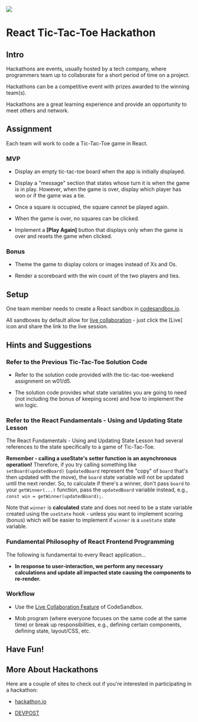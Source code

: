 <img src="https://i.imgur.com/9LPuJgJ.jpg">

# React Tic-Tac-Toe Hackathon

## Intro

Hackathons are events, usually hosted by a tech company, where programmers team up to collaborate for a short period of time on a project.

Hackathons can be a competitive event with prizes awarded to the winning team(s).

Hackathons are a great learning experience and provide an opportunity to meet others and network.

## Assignment

Each team will work to code a Tic-Tac-Toe game in React.

### MVP

- Display an empty tic-tac-toe board when the app is initially displayed.

- Display a "message" section that states whose turn it is when the game is in play.  However, when the game is over, display which player has won or if the game was a tie.

- Once a square is occupied, the square cannot be played again.

- When the game is over, no squares can be clicked.

- Implement a **[Play Again]** button that displays only when the game is over and resets the game when clicked.

### Bonus

- Theme the game to display colors or images instead of Xs and Os.

- Render a scoreboard with the win count of the two players and ties.

## Setup

One team member needs to create a React sandbox in [codesandbox.io](https://codesandbox.io/).

All sandboxes by default allow for [live collaboration](https://codesandbox.io/docs/live) - just click the [Live] icon and share the link to the live session.

## Hints and Suggestions

### Refer to the Previous Tic-Tac-Toe Solution Code

- Refer to the solution code provided with the tic-tac-toe-weekend assignment on w01/d5.

- The solution code provides what state variables you are going to need (not including the bonus of keeping score) and how to implement the win logic.

### Refer to the React Fundamentals - Using and Updating State Lesson

The React Fundamentals - Using and Updating State Lesson had several references to the state specifically to a game of Tic-Tac-Toe.

**Remember - calling a useState's setter function is an asynchronous operation!**  Therefore, if you try calling something like `setBoard(updatedBoard)` (`updatedBoard` represent the "copy" of `board` that's then updated with the move), the `board` state variable will not be updated until the next render. So, to calculate if there's a winner, don't pass `board` to your `getWinner(...)` function, pass the `updatedBoard` variable instead, e.g., `const win = getWinner(updatedBoard);`.

Note that `winner` is **calculated** state and does not need to be a state variable created using the `useState` hook - unless you want to implement scoring (bonus) which will be easier to implement if `winner` is a `useState` state variable.

### Fundamental Philosophy of React Frontend Programming

The following is fundamental to every React application...

- **In response to user-interaction, we perform any necessary calculations and update all impacted state causing the components to re-render.**

### Workflow

- Use the [Live Collaboration Feature](https://codesandbox.io/docs/live) of CodeSandbox.

- Mob program (where everyone focuses on the same code at the same time) or break up responsibilities, e.g., defining certain components, defining state, layout/CSS, etc. 

## Have Fun!

## More About Hackathons

Here are a couple of sites to check out if you're interested in participating in a hackathon:

- [hackathon.io](https://www.hackathon.io/events)

- [DEVPOST](https://devpost.com/hackathons)

